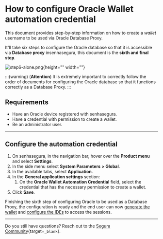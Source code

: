 # How to configure Oracle Wallet automation credential

This document provides step-by-step information on how to create a *wallet* username to be used via Oracle Database Proxy.

It'll take six steps to configure the Oracle database so that it is accessible via **Database proxy** insenhasegura, this document is the **sixth and final step**.

![step6-alone.png](https://cdn.document360.io/5a1d58df-64ce-42a2-8b23-688477d32f33/Images/Documentation/step6-alone.png){height="" width=""}

:::(warning) (**Attention**)
It is extremely important to correctly follow the order of documents for configuring the Oracle database so that it functions correctly as a Database Proxy.
:::

## Requirements

* Have an Oracle device registered with senhasegura.  
* Have a credential with permission to create a wallet.  
* Be an administrator user.

---
## Configure the automation credential

1. On senhasegura, in the navigation bar, hover over the **Product menu** and select **Settings**.  
2. In the side menu select **System Parameters** **> Global**.  
3. In the available tabs, select **Application**.  
4. In the **General application settings** section:  
   1. On the **Oracle Wallet Automation Credential** field, select the credential that has the necessary permission to create a wallet.  
5. Click **Save**.

Finishing the sixth step of configuring Oracle to be used as a Database Proxy, the configuration is ready and the end user can now [generate the wallet](/v4/docs/pam-sessions-how-to-generate-oracle-wallet) and [configure the IDEs](/v4/docs/pam-session-how-to-configure-ides-for-the-end-user-to-connect-to-oracle-db) to access the sessions.

---
Do you still have questions? Reach out to the [Segura Community](https://community.Segura.io/){target=`_blank`}.